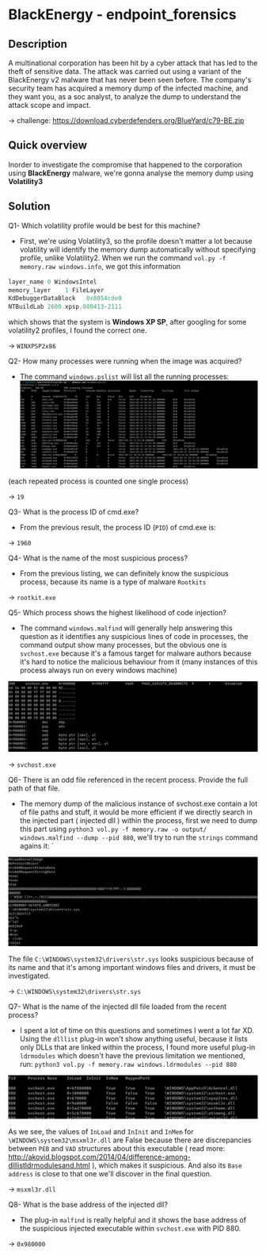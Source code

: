 # BlackEnergy - endpoint_forensics


## Description

A multinational corporation has been hit by a cyber attack that has led to the theft of sensitive data. The attack was carried out using a variant of the BlackEnergy v2 malware that has never been seen before. The company's security team has acquired a memory dump of the infected machine, and they want you, as a soc analyst, to analyze the dump to understand the attack scope and impact.

-> challenge: https://download.cyberdefenders.org/BlueYard/c79-BE.zip

## Quick overview

Inorder to investigate the compromise that happened to the corporation using **BlackEnergy** malware, we're gonna analyse the memory dump using **Volatility3**


## Solution


Q1- Which volatility profile would be best for this machine?

- First, we're using Volatility3, so the profile doesn't matter a lot because volatility will identify the memory dump automatically without specifying profile, unlike Volatility2.
When we run the command `vol.py -f memory.raw windows.info`, we got this information 
```js
layer_name 0 WindowsIntel
memory_layer    1 FileLayer
KdDebuggerDataBlock   0x8054cde0
NTBuildLab 2600.xpsp.080413-2111
```
which shows that the system is **Windows XP SP**, after googling for some volatility2 profiles, I found the correct one.

-> `WINXPSP2x86`


Q2- How many processes were running when the image was acquired?

- The command `windows.pslist` will list all the running processes:
!["pslist"](pslist.png)

(each repeated process is counted one single process)

-> `19`

Q3- What is the process ID of cmd.exe?

- From the previous result, the process ID (`PID`) of cmd.exe is:

-> `1960`

Q4- What is the name of the most suspicious process?

- From the previous listing, we can definitely know the suspicious process, because its name is a type of malware `Rootkits`

-> `rootkit.exe`

Q5- Which process shows the highest likelihood of code injection?

- The command `windows.malfind` will generally help answering this question as it identifies any suspicious lines of code in processes, the command output show many processes, but the obvious one is `svchost.exe` because it's a famous target for malware authors because it's hard to notice the malicious behaviour from it (many instances of this process always run on every windows machine)

!["malfind"](malfind.png)

-> `svchost.exe`

Q6- There is an odd file referenced in the recent process. Provide the full path of that file.

- The memory dump of the malicious instance of svchost.exe contain a lot of file paths and stuff, it would be more efficient if we directly search in the injected part ( injected dll ) within the process, first we need to dump this part using `python3 vol.py -f memory.raw -o output/ windows.malfind --dump --pid 880`, we'll try to run the `strings` command agains it:
`

!["svchost_strings"](svchost_strings.png)

The file `C:\WINDOWS\system32\drivers\str.sys` looks suspicious because of its name and that it's among important windows files and drivers, it must be investigated.

-> `C:\WINDOWS\system32\drivers\str.sys`

Q7- What is the name of the injected dll file loaded from the recent process?

- I spent a lot of time on this questions and sometimes I went a lot far XD. Using the `dlllist` plug-in won't show anything useful, because it lists only DLLs that are linked within the process, I found more useful plug-in `ldrmodules` which doesn't have the previous limitation we mentioned, run: `python3 vol.py -f memory.raw windows.ldrmodules --pid 880`

!["ldrmodules"](ldrmodules.png)

As we see, the values of `InLoad` and `InInit` and `InMem` for `\WINDOWS\system32\msxml3r.dll` are False because there are discrepancies between `PEB` and `VAD` structures about this executable ( read more: http://akovid.blogspot.com/2014/04/difference-among-dlllistldrmodulesand.html ), which makes it suspicious.
And also its `Base address` is close to that one we'll discover in the final question.

-> `msxml3r.dll`

Q8- What is the base address of the injected dll?

- The plug-in `malfind` is really helpful and it shows the base address of the suspicious  injected executable within `svchost.exe` with PID 880.

-> `0x980000`
